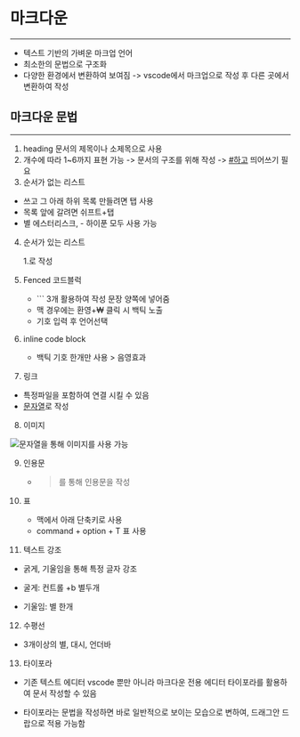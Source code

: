 # 마크다운

---

* 텍스트 기반의 가벼운 마크업 언어
* 최소한의 문법으로 구조화
* 다양한 환경에서 변환하여 보여짐 -> vscode에서 마크업으로 작성 후 다른 곳에서 변환하여 작성 



## 마크다운 문법

---

1. heading 문서의 제목이나 소제목으로 사용
2. 개수에 따라 1~6까지 표현 가능 -> 문서의 구조를 위해 작성 -> [#하고](https://blog.naver.com/PostListByTagName.naver?blogId=tmsnvl95&encodedTagName=하고) 띄어쓰기 필요 
3. 순서가 없는 리스트

* 쓰고 그 아래 하위 목록 만들려면 탭 사용
* 목록 앞에 갈려면 쉬프트+탭
* 별 에스터리스크, - 하이푼 모두 사용 가능

4. 순서가 있는 리스트 

   1.로 작성 

5. Fenced 코드블럭 
   * \``` 3개 활용하여 작성 문장 양쪽에 넣어줌
   * 맥 경우에는 환영+₩ 클릭 시 백틱 노출
   * 기호 입력 후 언어선택

6. inline code block

   * 백틱 기호 한개만 사용 > 음영효과

     

7. 링크

* 특정파일을 포함하여 연결 시킬 수 있음
* [문자열](url)로 작성

8. 이미지 

![문자열](Url)을 통해 이미지를 사용 가능

9) 인용문

   * > 를 통해 인용문을 작성

10. 표
    * 맥에서 아래 단축키로 사용
    * command + option + T 표 사용 

11. 텍스트 강조 

* 굵게, 기울임을 통해 특정 글자 강조 

* 굴게: 컨트롤 +b 별두개

* 기울임: 별 한개

12. 수평선

* 3개이상의 별, 대시, 언더바

13. 타이포라

- 기존 텍스트 에디터 vscode 뿐만 아니라 마크다운 전용 에디터 타이포라를 활용하여 문서 작성할 수 있음

- 타이포라는 문법을 작성하면 바로 일반적으로 보이는 모습으로 변하여, 드래그안 드랍으로 적용 가능함